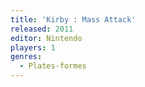 ```yaml
---
title: 'Kirby : Mass Attack'
released: 2011
editor: Nintendo
players: 1
genres:
  - Plates-formes
---
```

